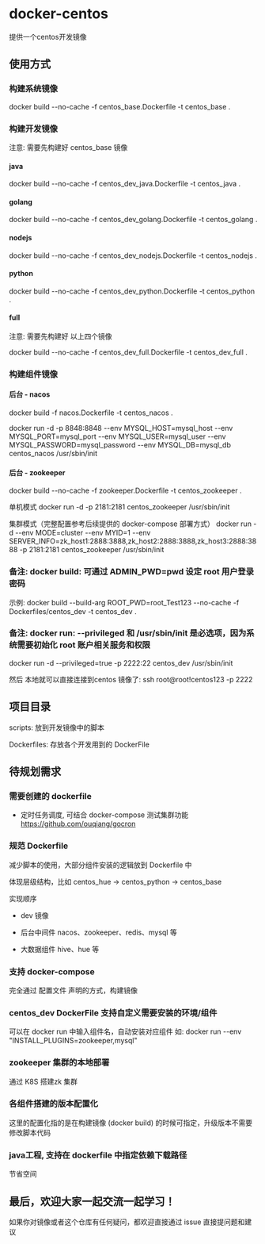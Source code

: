 # docker-centos
提供一个centos开发镜像

## 使用方式
### 构建系统镜像
docker build --no-cache -f centos_base.Dockerfile -t centos_base .

### 构建开发镜像
注意: 需要先构建好 centos_base 镜像

#### java
docker build --no-cache -f centos_dev_java.Dockerfile -t centos_java .

#### golang
docker build --no-cache -f centos_dev_golang.Dockerfile -t centos_golang .

#### nodejs
docker build --no-cache -f centos_dev_nodejs.Dockerfile -t centos_nodejs .

#### python
docker build --no-cache -f centos_dev_python.Dockerfile -t centos_python .

#### full
注意: 需要先构建好 以上四个镜像

docker build --no-cache -f centos_dev_full.Dockerfile -t centos_dev_full .

### 构建组件镜像
#### 后台 - nacos
docker build -f nacos.Dockerfile -t centos_nacos .

docker run -d -p 8848:8848 --env MYSQL_HOST=mysql_host --env MYSQL_PORT=mysql_port --env MYSQL_USER=mysql_user --env MYSQL_PASSWORD=mysql_password --env MYSQL_DB=mysql_db centos_nacos /usr/sbin/init

#### 后台 - zookeeper
docker build --no-cache -f zookeeper.Dockerfile -t centos_zookeeper .

单机模式
docker run -d -p 2181:2181 centos_zookeeper /usr/sbin/init

集群模式（完整配置参考后续提供的 docker-compose 部署方式）
docker run -d --env MODE=cluster --env MYID=1 --env SERVER_INFO=zk_host1:2888:3888,zk_host2:2888:3888,zk_host3:2888:3888 -p 2181:2181 centos_zookeeper /usr/sbin/init

### 备注: docker build: 可通过 ADMIN_PWD=pwd 设定 root 用户登录密码
示例: docker build --build-arg ROOT_PWD=root_Test123 --no-cache -f Dockerfiles/centos_dev -t centos_dev .

### 备注: docker run: --privileged 和 /usr/sbin/init 是必选项，因为系统需要初始化 root 账户相关服务和权限
docker run -d --privileged=true -p 2222:22 centos_dev /usr/sbin/init

然后 本地就可以直接连接到centos 镜像了:
ssh root@root!centos123 -p 2222

## 项目目录
scripts: 放到开发镜像中的脚本

Dockerfiles: 存放各个开发用到的 DockerFile

## 待规划需求
### 需要创建的 dockerfile
- 定时任务调度, 可结合 docker-compose 测试集群功能
https://github.com/ouqiang/gocron

### 规范 Dockerfile
减少脚本的使用，大部分组件安装的逻辑放到 Dockerfile 中

体现层级结构，比如 centos_hue -> centos_python -> centos_base

实现顺序
- dev 镜像

- 后台中间件
nacos、zookeeper、redis、mysql 等

- 大数据组件
hive、hue 等

### 支持 docker-compose
完全通过 配置文件 声明的方式，构建镜像

### centos_dev DockerFile 支持自定义需要安装的环境/组件
可以在 docker run 中输入组件名，自动安装对应组件
如: docker run --env "INSTALL_PLUGINS=zookeeper,mysql"

### zookeeper 集群的本地部署
通过 K8S 搭建zk 集群

### 各组件搭建的版本配置化
这里的配置化指的是在构建镜像 (docker build) 的时候可指定，升级版本不需要修改脚本代码

### java工程, 支持在 dockerfile 中指定依赖下载路径
节省空间

## 最后，欢迎大家一起交流一起学习！
如果你对镜像或者这个仓库有任何疑问，都欢迎直接通过 issue 直接提问题和建议